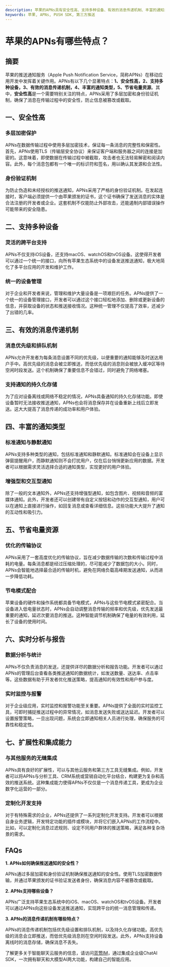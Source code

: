 ```yaml
---
description: 苹果的APNs具有安全性高、支持多种设备、有效的消息传递机制、丰富的通知类型、节省电量资源和实时分析报告的特点。
keywords: 苹果, APNs, PUSH SDK, 第三方推送
---
```

# 苹果的APNs有哪些特点？

## 摘要

苹果的推送通知服务（Apple Push Notification Service，简称APNs）在移动应用开发中发挥着关键作用。APNs有以下几个显著特点：**1、安全性高，2、支持多种设备，3、有效的消息传递机制，4、丰富的通知类型，5、节省电量资源**。其中，**安全性高**是一个需要特别关注的特点，APNs采用了多层加密和身份验证机制，确保了消息在传输过程中的安全性，防止信息被篡改或截取。

## 一、安全性高

### 多层加密保护

APNs在数据传输过程中使用多层加密技术，保证每一条消息的完整性和保密性。首先，APNs使用TLS（传输层安全协议）来保证客户端和服务器之间的连接是加密的。这意味着，即使数据在传输过程中被截取，攻击者也无法轻易解密和阅读内容。此外，每个消息包都有一个唯一的标识符和签名，用以确认其发源和合法性。

### 身份验证机制

为防止伪造和未经授权的推送通知，APNs采用了严格的身份验证机制。在发起连接时，客户端必须提供一个由苹果颁发的证书，这个证书确保了发送消息的实体是合法注册的开发者或企业。这套机制不仅能防止外部攻击，还能遏制内部错误操作可能带来的安全隐患。

## 二、支持多种设备

### 灵活的跨平台支持

APNs不仅支持iOS设备，还支持macOS、watchOS和tvOS设备。这使得开发者可以通过一个统一的接口，向所有苹果生态系统中的设备发送推送通知，极大地简化了多平台应用的开发和维护工作。

### 统一的设备管理

对于企业和开发者来说，管理和维护大量设备是一项艰巨的任务。APNs提供了一个统一的设备管理接口，开发者可以通过这个接口轻松地添加、删除或更新设备的信息，并获取设备的状态和推送接收情况。这种统一管理不仅提高了效率，还减少了出错的几率。

## 三、有效的消息传递机制

### 消息优先级和排队机制

APNs允许开发者为每条消息设置不同的优先级，以便重要的通知能够及时送达用户手中。高优先级的消息会被立即推送，而低优先级的消息则会被放入缓冲区等待空闲时段发送。这个机制确保了重要信息不会错过，同时避免了网络堵塞。

### 支持通知的持久化存储

为了应对设备离线或网络不稳定的情况，APNs具备通知的持久化存储功能。即使设备暂时无法接收推送通知，APNs也会将消息保存并在设备重新上线后立即发送。这大大提高了消息传递的成功率和用户体验。

## 四、丰富的通知类型

### 标准通知与静默通知

APNs支持多种类型的通知，包括标准通知和静默通知。标准通知会在设备上显示弹窗提醒用户，而静默通知则不会打扰用户，仅在后台悄悄更新应用的数据。开发者可以根据需求灵活选择合适的通知类型，实现更好的用户体验。

### 增强型和交互型通知

除了一般的文本通知外，APNs还支持增强型通知，如包含图片、视频和音频的富媒体通知。此外，开发者还可以创建带有自定义按钮和动作的交互型通知，用户可以在通知上直接进行操作，如回复消息或查看详细信息。这些功能大大提升了通知的互动性和吸引力。

## 五、节省电量资源

### 优化的传输协议

APNs采用了一套高度优化的传输协议，旨在减少数据传输的次数和传输过程中消耗的电量。每条消息都是经过压缩处理的，尽可能减少了数据包的大小。同时，APNs会智能地选择最合适的传输时机，避免在网络负载高峰期发送通知，从而进一步降低功耗。

### 节电模式配合

苹果设备的硬件和操作系统都具备节电模式，APNs与这些节电模式紧密配合。当设备进入低电量状态时，APNs会自动调整消息传输的频率和优先级，优先发送最重要的通知，延迟次要消息的推送。这种智能调节机制确保了电量的有效利用，延长了设备的使用时间。

## 六、实时分析与报告

### 数据分析与统计

APNs不仅负责消息的发送，还提供详尽的数据分析和报告功能。开发者可以通过APNs的管理后台查看各类推送通知的数据统计，如发送数量、送达率、点击率等。这些数据有助于开发者优化推送策略，提高通知的有效性和用户参与度。

### 实时监控与报警

对于企业级应用，实时监控和报警功能至关重要。APNs提供了全面的实时监控工具，可即时捕捉推送过程中的异常情况，如消息发送失败或送达延迟。开发者可以设置报警策略，一旦出现问题，系统会立即通知相关人员进行处理，确保服务的可靠性和稳定性。

## 七、扩展性和集成能力

### 与其他服务的无缝集成

APNs具有良好的扩展性，可以与其他云服务和第三方工具无缝集成。例如，开发者可以将APNs与分析工具、CRM系统或营销自动化平台结合，构建更为复杂和高效的推送系统。这种集成能力使得APNs不仅仅是一个消息传递工具，更成为企业数字化运营的一部分。

### 定制化开发支持

对于有特殊需求的企业，APNs还提供了一系列定制化开发支持。开发者可以根据自身业务逻辑，开发特定功能的插件或模块，并将它们嵌入APNs的工作流程中。比如，可以定制化消息过滤规则、设定不同用户群体的推送策略，满足各种复杂场景的需求。

## FAQs

**1. APNs如何确保推送通知的安全性？**

APNs通过多层加密和身份验证机制确保推送通知的安全性。使用TLS加密数据传输，并通过苹果颁发的证书验证发送者身份，确保消息内容不被篡改或截取。

**2. APNs支持哪些设备？**

APNs广泛支持苹果生态系统中的iOS、macOS、watchOS和tvOS设备。开发者可以通过APNs向这些设备发送推送通知，实现跨平台的统一消息管理和传递。

**3. APNs的消息传递机制有哪些特点？**

APNs的消息传递机制包括优先级设置和排队机制，以及持久化存储功能。高优先级的消息会立即推送，而低优先级消息则在空闲时段发送。此外，APNs支持设备离线时的消息存储，确保消息不丢失。

了解更多关于智能聊天云服务的信息，请访问[蓝莺IM](https://www.lanyingim.com)，通过集成企业级ChatAI SDK，一次拥有聊天和大模型AI两大功能，构建自己的智能应用。